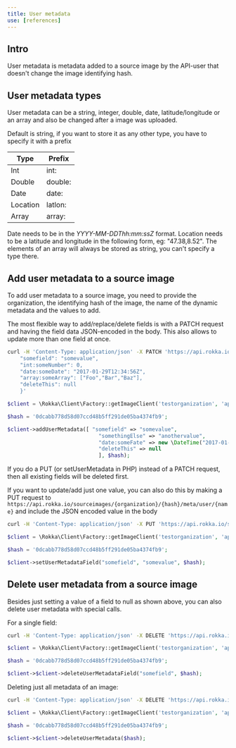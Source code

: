 ```yaml
---
title: User metadata
use: [references]
---
```


## Intro

User metadata is metadata added to a source image by the API-user that doesn't change the image identifying hash.

## User metadata types

User metadata can be a string, integer, double, date, latitude/longitude or an array and also be changed after a image was uploaded.

Default is string, if you want to store it as any other type, you have to specify it with a prefix

| Type     | Prefix  |
-----------|----------
| Int      | int:    |
| Double   | double: |
| Date     | date:   |
| Location | latlon: |
| Array    | array:  |


Date needs to be in the _YYYY-MM-DDThh:mm:ssZ_ format. Location needs to be a latitude and longitude in the following form, eg: "47.38,8.52".
The elements of an array will always be stored as string, you can't specify a type there.

## Add user metadata to a source image

To add user metadata to a source image, you need to provide the organization, the identifying hash of the image, the name of the dynamic metadata and the values to add.

The most flexible way to add/replace/delete fields is with a PATCH request and having the field data JSON-encoded in the body.
This also allows to update more than one field at once.

```bash
curl -H 'Content-Type: application/json' -X PATCH 'https://api.rokka.io/sourceimages/testorganization/0dcabb778d58d07ccd48b5ff291de05ba4374fb9/meta/user' -d '{
    "somefield": "somevalue",
    "int:someNumber": 0,
    "date:someDate": "2017-01-29T12:34:56Z",
    "array:someArray": ["Foo","Bar","Baz"],
    "deleteThis": null
    }'
```


```php
$client = \Rokka\Client\Factory::getImageClient('testorganization', 'apiKey', 'apiSecret');

$hash = '0dcabb778d58d07ccd48b5ff291de05ba4374fb9';

$client->addUserMetadata([ "somefield" => "somevalue",
                             "somethingElse" => "anothervalue",
                             "date:someFate" => new \DateTime("2017-01-29T12:34:56Z"),
                             "deleteThis" => null
                             ], $hash);

```
If you do a PUT (or setUserMetadata in PHP) instead of a PATCH request, then all existing fields will be deleted first.

If you want to update/add just one value, you can also do this by making a PUT request to `https://api.rokka.io/sourceimages/{organization}/{hash}/meta/user/{name}`
and include the JSON encoded value in the body

```bash
curl -H 'Content-Type: application/json' -X PUT 'https://api.rokka.io/sourceimages/testorganization/0dcabb778d58d07ccd48b5ff291de05ba4374fb9/meta/user/somefield' -d '"somevalue"'
```

```php
$client = \Rokka\Client\Factory::getImageClient('testorganization', 'apiKey', 'apiSecret');

$hash = '0dcabb778d58d07ccd48b5ff291de05ba4374fb9';

$client->setUserMetadataField("somefield", "somevalue", $hash);

```


## Delete user metadata from a source image

Besides just setting a value of a field to null as shown above, you can also delete user metadata with special calls.

For a single field:

```bash
curl -H 'Content-Type: application/json' -X DELETE 'https://api.rokka.io/sourceimages/testorganization/0dcabb778d58d07ccd48b5ff291de05ba4374fb9/meta/static/somefield'
```

```php
$client = \Rokka\Client\Factory::getImageClient('testorganization', 'apiKey', 'apiSecret');

$hash = '0dcabb778d58d07ccd48b5ff291de05ba4374fb9';

$client->$client->deleteUserMetadataField("somefield", $hash);

```

Deleting just all metadata of an image:

```bash
curl -H 'Content-Type: application/json' -X DELETE 'https://api.rokka.io/sourceimages/testorganization/0dcabb778d58d07ccd48b5ff291de05ba4374fb9/meta/user'
```

```php
$client = \Rokka\Client\Factory::getImageClient('testorganization', 'apiKey', 'apiSecret');

$hash = '0dcabb778d58d07ccd48b5ff291de05ba4374fb9';

$client->$client->deleteUserMetadata($hash);

```

# 